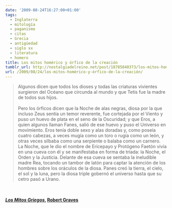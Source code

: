 ```yaml
---
date: '2009-08-24T16:27:00+01:00'
tags:
  - Inglaterra
  - mitología
  - paganismo
  - citas
  - Grecia
  - antigüedad
  - siglo xx
  - literatura
  - homero
title: Los mitos homérico y órfico de la creación
tumblr_url: http://nostalgiadelreino.net/post/18785840373/los-mitos-homérico-y-órfico-de-la-creación
url: /2009/08/24/los-mitos-homérico-y-órfico-de-la-creación/
---
```


<blockquote>
<div>Algunos dicen que todos los dioses y todas las criaturas vivientes surgieron del Océano que circunda al mundo y que Tetis fue la madre de todos sus hijos.<br/><br/>Pero los órficos dicen que la Noche de alas negras, diosa por la que incluso Zeus sentía un temor reverente, fue cortejada por el Viento y puso un huevo de plata en el seno de la Oscuridad; y que Eros, a quien algunos llaman Fanes, salió de ese huevo y puso el Universo en movimiento. Eros tenía doble sexo y alas doradas y, como poseía cuatro cabezas, a veces mugía como un toro o rugía como un león, y otras veces silbaba como una serpiente o balaba como un carnero. La Noche, que le dio el nombre de Ericepayo y Protógeno Faetón vivía en una cueva con él y se manifestaba en forma de tríada: la Noche, el Orden y la Justicia. Delante de esa cueva se sentaba la ineludible madre Rea, tocando un tambor de latón para captar la atención de los hombres sobre los oráculos de la diosa. Panes creó la tierra, el cielo, el sol y la luna, pero la diosa triple gobernó el universo hasta que su cetro pasó a Urano.</div>
</blockquote>
<p><br/><br/><strong><em><a href="http://en.wikipedia.org/wiki/The_Greek_Myths">Los Mitos Griegos</a></em>, <a href="http://es.wikipedia.org/wiki/Robert_Graves">Robert Graves</a></strong></p>
<div class="blogger-post-footer"><img alt="" height="1" src="https://blogger.googleusercontent.com/tracker/1180118427259117074-6092681990460134880?l=nostalgiadelreino.blogspot.com" width="1"/></div>
